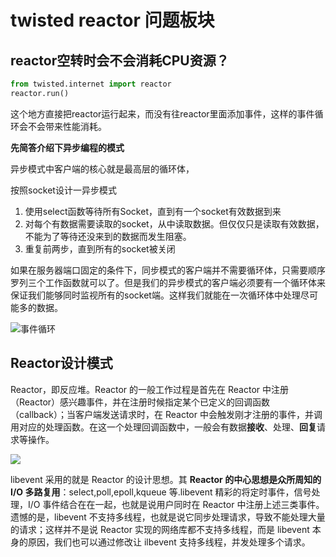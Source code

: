 # twisted reactor 问题板块



## reactor空转时会不会消耗CPU资源？



```python
from twisted.internet import reactor
reactor.run()
```

这个地方直接把reactor运行起来，而没有往reactor里面添加事件，这样的事件循环会不会带来性能消耗。




**先简答介绍下异步编程的模式**

异步模式中客户端的核心就是最高层的循环体，

按照socket设计一异步模式
1. 使用select函数等待所有Socket，直到有一个socket有效数据到来
2. 对每个有数据需要读取的socket，从中读取数据。但仅仅只是读取有效数据，不能为了等待还没来到的数据而发生阻塞。
3. 重复前两步，直到所有的socket被关闭





如果在服务器端口固定的条件下，同步模式的客户端并不需要循环体，只需要顺序罗列三个工作函数就可以了。但是我们的异步模式的客户端必须要有一个循环体来保证我们能够同时监视所有的socket端。这样我们就能在一次循环体中处理尽可能多的数据。 

![事件循环](http://wiki.jikexueyuan.com/project/twisted-intro/images/p02_reactor-1.png)



## Reactor设计模式



Reactor，即反应堆。Reactor 的一般工作过程是首先在 Reactor 中注册（Reactor）感兴趣事件，并在注册时候指定某个已定义的回调函数（callback）；当客户端发送请求时，在 Reactor 中会触发刚才注册的事件，并调用对应的处理函数。在这一个处理回调函数中，一般会有数据**接收**、处理、**回复**请求等操作。 

![](http://daoluan.net/blog/wp-content/uploads/2013/08/reactor_pattern.png)

libevent 采用的就是 Reactor 的设计思想。其 **Reactor 的中心思想是众所周知的 I/O 多路复用**：select,poll,epoll,kqueue 等.libevent 精彩的将定时事件，信号处理，I/O 事件结合在在一起，也就是说用户同时在 Reactor 中注册上述三类事件。遗憾的是，libevent 不支持多线程，也就是说它同步处理请求，导致不能处理大量的请求；这样并不是说 Reactor 实现的网络库都不支持多线程，而是 libevent 本身的原因，我们也可以通过修改让 ilbevent 支持多线程，并发处理多个请求。 